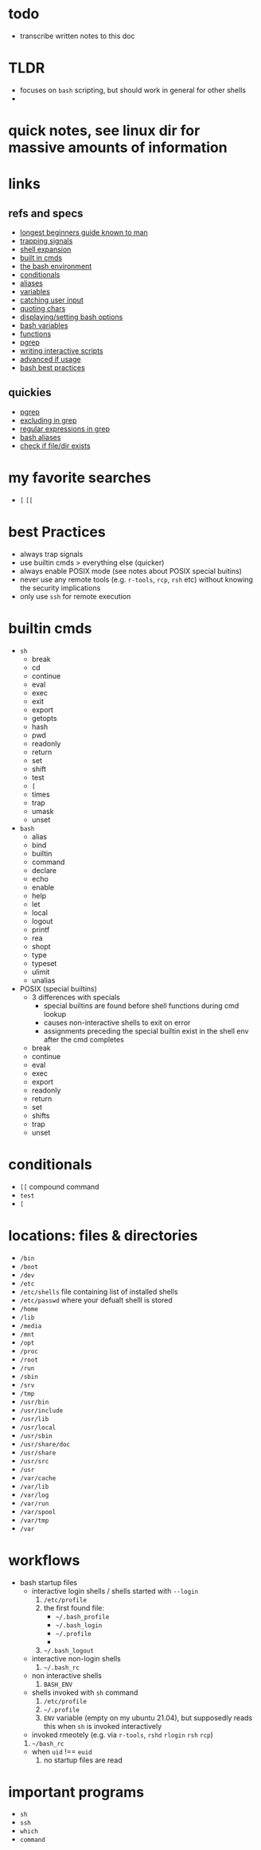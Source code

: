 # todo 
  - transcribe written notes to this doc


# TLDR
  - focuses on `bash` scripting, but should work in general for other shells
  - 
  
# quick notes, see linux dir for massive amounts of information

# links
## refs and specs
  - [longest beginners guide known to man](https://tldp.org/LDP/Bash-Beginners-Guide/html/f32.html)
  - [trapping signals](https://tldp.org/LDP/Bash-Beginners-Guide/html/chap_12.html)
  - [shell expansion](https://tldp.org/LDP/Bash-Beginners-Guide/html/sect_03_04.html)
  - [built in cmds](https://tldp.org/LDP/Bash-Beginners-Guide/html/sect_01_03.html#sect_01_03_02)
  - [the bash environment](https://tldp.org/LDP/Bash-Beginners-Guide/html/chap_03.html)
  - [conditionals](https://tldp.org/LDP/Bash-Beginners-Guide/html/chap_07.html)
  - [aliases](https://tldp.org/LDP/Bash-Beginners-Guide/html/sect_03_05.html)
  - [variables](https://tldp.org/LDP/Bash-Beginners-Guide/html/chap_10.html)
  - [catching user input](https://tldp.org/LDP/Bash-Beginners-Guide/html/sect_08_02.html)
  - [quoting chars](https://tldp.org/LDP/Bash-Beginners-Guide/html/sect_03_03.html)
  - [displaying/setting bash options](https://tldp.org/LDP/Bash-Beginners-Guide/html/sect_03_06.html)
  - [bash variables](https://tldp.org/LDP/Bash-Beginners-Guide/html/sect_03_02.html)
  - [functions](https://tldp.org/LDP/Bash-Beginners-Guide/html/chap_11.html)
  - [pgrep](https://man7.org/linux/man-pages/man1/pgrep.1.html)
  - [writing interactive scripts](https://tldp.org/LDP/Bash-Beginners-Guide/html/chap_08.html)
  - [advanced if usage](https://tldp.org/LDP/Bash-Beginners-Guide/html/sect_07_02.html)
  - [bash best practices](https://tldp.org/LDP/Bash-Beginners-Guide/html/sect_03_04.html)

  
## quickies
  - [pgrep](https://linuxize.com/post/pgrep-command-in-linux/)
  - [excluding in grep](https://linuxize.com/post/grep-exclude/)
  - [regular expressions in grep](https://linuxize.com/post/regular-expressions-in-grep/)
  - [bash aliases](https://linuxize.com/post/how-to-create-bash-aliases/)
  - [check if file/dir exists](https://linuxize.com/post/bash-check-if-file-exists/)
  

# my favorite searches
  - `[` `[[`

# best Practices    
  - always trap signals
  - use builtin cmds > everything else (quicker)
  - always enable POSIX mode (see notes about POSIX special buitins)
  - never use any remote tools (e.g. `r-tools`, `rcp`, `rsh` etc) without knowing the security implications
  - only use `ssh` for remote execution

# builtin cmds
  - `sh`
    - break
    - cd
    - continue
    - eval
    - exec
    - exit
    - export
    - getopts
    - hash
    - pwd
    - readonly
    - return
    - set
    - shift
    - test
    - `[`
    - times
    - trap
    - umask
    - unset
  - `bash`
    - alias
    - bind
    - builtin
    - command
    - declare
    - echo
    - enable
    - help
    - let
    - local
    - logout
    - printf
    - rea
    - shopt
    - type
    - typeset
    - ulimit
    - unalias
  - POSIX (special builtins)
    - 3 differences with specials 
      - special builtins are found before shell functions during cmd lookup
      - causes non-interactive shells to exit on error
      - assignments preceding the special builtin exist in the shell env after the cmd completes
    - break
    - continue
    - eval
    - exec
    - export
    - readonly
    - return
    - set
    - shifts
    - trap
    - unset


# conditionals
  - `[[` compound command
  - `test` 
  - `[`

# locations: files & directories
  - `/bin`
  - `/boot`
  - `/dev`
  - `/etc`
  - `/etc/shells` file containing list of installed shells
  - `/etc/passwd` where your defualt shelll is stored
  - `/home`
  - `/lib`
  - `/media`
  - `/mnt`
  - `/opt`
  - `/proc`
  - `/root`
  - `/run`
  - `/sbin`
  - `/srv`
  - `/tmp`
  - `/usr/bin`
  - `/usr/include`
  - `/usr/lib`
  - `/usr/local`
  - `/usr/sbin`
  - `/usr/share/doc`
  - `/usr/share`
  - `/usr/src`
  - `/usr`
  - `/var/cache`
  - `/var/lib`
  - `/var/log`
  - `/var/run`
  - `/var/spool`
  - `/var/tmp`
  - `/var`

# workflows 
  - bash startup files 
    - interactive login shells / shells started with `--login`
      1. `/etc/profile`
      2. the first found file:
         - `~/.bash_profile`
         - `~/.bash_login`
         - `~/.profile`
         - 
      3. `~/.bash_logout`
    - interactive non-login shells
      1. `~/.bash_rc`
    - non interactive shells
      1. `BASH_ENV`
    - shells invoked with `sh` command
      1. `/etc/profile`
      2. `~/.profile`
      3. `ENV` variable (empty on my ubuntu 21.04), but supposedly reads this when `sh` is invoked interactively
    -  invoked rmeotely (e.g. via `r-tools`, `rshd` `rlogin` `rsh` `rcp`)
      1. `~/bash_rc`
    - when `uid` !==  `euid`
      1. no startup files are read


# important programs
  - `sh`
  - `ssh`
  - `which`
  - `command`